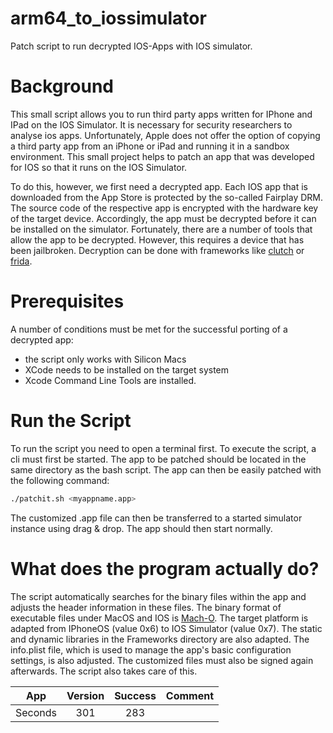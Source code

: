 # arm64_to_iossimulator
Patch script to run decrypted IOS-Apps with IOS simulator.

# Background
This small script allows you to run third party apps written for 
IPhone and IPad on the IOS Simulator. It is necessary for security 
researchers to analyse ios apps. Unfortunately, Apple does not offer 
the option of copying a third party app from an iPhone or iPad and 
running it in a sandbox environment. This small project helps to patch an 
app that was developed for IOS so that it runs on the IOS Simulator.  

To do this, however, we first need a decrypted app. Each IOS app that is 
downloaded from the App Store is protected 
by the so-called Fairplay DRM. The source code of the respective app is 
encrypted with the hardware key of the target device. Accordingly, the app must be 
decrypted before it can be installed on the simulator.  Fortunately, there are a 
number of tools that allow the app to be decrypted. However, this requires a device 
that has been jailbroken. Decryption can be done with frameworks like 
[clutch](https://github.com/kazaf0322/clutch) or [frida](https://github.com/AloneMonkey/frida-ios-dump). 


# Prerequisites
A number of conditions must  be met for the successful porting of a decrypted app:
- the script only works with Silicon Macs
- XCode needs to be installed on the target system
- Xcode Command Line Tools are installed. 

# Run the Script
To run the script you need to open a terminal first. To execute the script, a cli must 
first be started. The app to be patched should be located in the same directory as the 
bash script. The app can then be easily patched with the following command:

```bash
./patchit.sh <myappname.app>
```
The customized .app file can then be transferred to a started simulator instance using drag & drop. 
The app should then start normally. 

# What does the program actually do?
The script automatically searches for the binary files within the app and adjusts the header information 
in these files. The binary format of executable files under MacOS and IOS is [Mach-O](https://en.wikipedia.org/wiki/Mach-O). The target platform 
is adapted from IPhoneOS (value 0x6) to IOS Simulator (value 0x7). The static and dynamic libraries in the Frameworks directory are also adapted.
The info.plist file, which is used to manage the app's basic configuration settings, is also adjusted. 
The customized files must also be signed again afterwards. The script also takes care of this. 

| App  | Version | Success   | Comment    |
| :---:   | :---: | :---: |  :---: |
| Seconds | 301   | 283  | 


